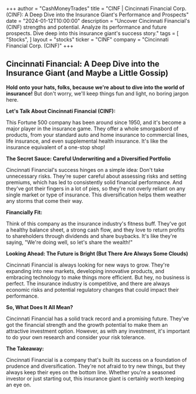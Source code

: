 +++
author = "CashMoneyTrades"
title = "CINF |  Cincinnati Financial Corp. (CINF): A Deep Dive into the Insurance Giant's Performance and Prospects"
date = "2024-01-12T10:00:00"
description = "Uncover Cincinnati Financial's (CINF) strengths and potential. Analyze its performance and future prospects. Dive deep into this insurance giant's success story."
tags = [
"Stocks",
]
layout = "stocks"
ticker = "CINF"
company = "Cincinnati Financial Corp. (CINF)"
+++
        


## Cincinnati Financial: A Deep Dive into the Insurance Giant (and Maybe a Little Gossip)

**Hold onto your hats, folks, because we're about to dive into the world of insurance!** But don't worry, we'll keep things fun and light, no boring jargon here.  

**Let's Talk About Cincinnati Financial (CINF):**

This Fortune 500 company has been around since 1950, and it's become a major player in the insurance game. They offer a whole smorgasbord of products, from your standard auto and home insurance to commercial lines, life insurance, and even supplemental health insurance. It's like the insurance equivalent of a one-stop shop!

**The Secret Sauce:  Careful Underwriting and a Diversified Portfolio**

Cincinnati Financial's success hinges on a simple idea:  Don't take unnecessary risks. They're super careful about assessing risks and setting premiums, which has led to consistently solid financial performance. And they've got their fingers in a lot of pies, so they're not overly reliant on any single market or type of insurance. This diversification helps them weather any storms that come their way.

**Financially Fit:**

Think of this company as the insurance industry's fitness buff. They've got a healthy balance sheet, a strong cash flow, and they love to return profits to shareholders through dividends and share buybacks. It's like they're saying, "We're doing well, so let's share the wealth!"

**Looking Ahead:  The Future is Bright (But There Are Always Some Clouds)**

Cincinnati Financial is always looking for new ways to grow. They're expanding into new markets, developing innovative products, and embracing technology to make things more efficient.  But hey, no business is perfect.  The insurance industry is competitive, and there are always economic risks and potential regulatory changes that could impact their performance.

**So, What Does It All Mean?**

Cincinnati Financial has a solid track record and a promising future.  They've got the financial strength and the growth potential to make them an attractive investment option. However, as with any investment, it's important to do your own research and consider your risk tolerance. 

**The Takeaway:**

Cincinnati Financial is a company that's built its success on a foundation of prudence and diversification. They're not afraid to try new things, but they always keep their eyes on the bottom line.  Whether you're a seasoned investor or just starting out, this insurance giant is certainly worth keeping an eye on. 

        